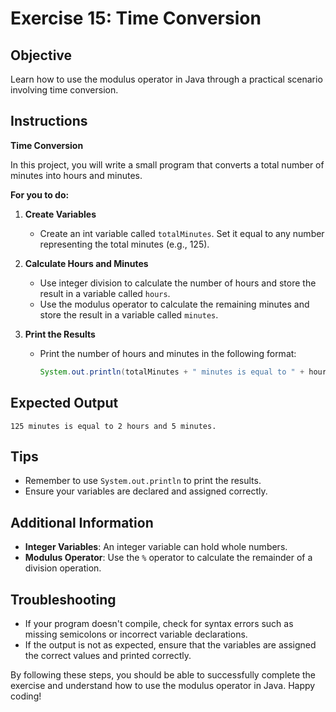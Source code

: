 # Exercise 15: Time Conversion

## Objective
Learn how to use the modulus operator in Java through a practical scenario involving time conversion.

## Instructions

**Time Conversion**

In this project, you will write a small program that converts a total number of minutes into hours and minutes.

**For you to do:**

1. **Create Variables**
    - Create an int variable called `totalMinutes`. Set it equal to any number representing the total minutes (e.g., 125).

2. **Calculate Hours and Minutes**
    - Use integer division to calculate the number of hours and store the result in a variable called `hours`.
    - Use the modulus operator to calculate the remaining minutes and store the result in a variable called `minutes`.

3. **Print the Results**
    - Print the number of hours and minutes in the following format:
      ```java
      System.out.println(totalMinutes + " minutes is equal to " + hours + " hours and " + minutes + " minutes.");
      ```

## Expected Output
```
125 minutes is equal to 2 hours and 5 minutes.
```

## Tips
- Remember to use `System.out.println` to print the results.
- Ensure your variables are declared and assigned correctly.

## Additional Information
- **Integer Variables**: An integer variable can hold whole numbers.
- **Modulus Operator**: Use the `%` operator to calculate the remainder of a division operation.

## Troubleshooting
- If your program doesn't compile, check for syntax errors such as missing semicolons or incorrect variable declarations.
- If the output is not as expected, ensure that the variables are assigned the correct values and printed correctly.

By following these steps, you should be able to successfully complete the exercise and understand how to use the modulus operator in Java. Happy coding!
